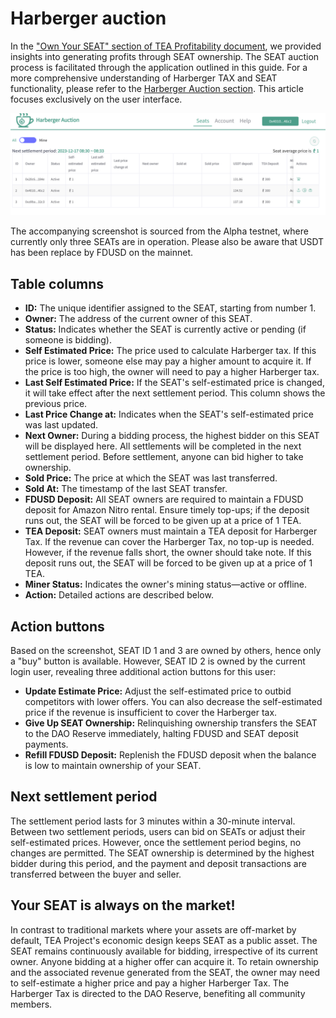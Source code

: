# Harberger auction

In the [ "Own Your SEAT" section of TEA Profitability document](../_1_ecosystem/7_profitability.md#become-a-state-maintainer-own-your-seat), we provided insights into generating profits through SEAT ownership. The SEAT auction process is facilitated through the application outlined in this guide. For a more comprehensive understanding of Harberger TAX and SEAT functionality, please refer to the [Harberger Auction section](../_5_tapps/TApps-Core.md#harberger-auction). This article focuses exclusively on the user interface.

![Pasted image 20231217201119.png](Pasted%20image%2020231217201119.png)

The accompanying screenshot is sourced from the Alpha testnet, where currently only three SEATs are in operation. Please also be aware that USDT has been replace by FDUSD on the mainnet.

## Table columns

* **ID:** The unique identifier assigned to the SEAT, starting from number 1.
* **Owner:** The address of the current owner of this SEAT.
* **Status:** Indicates whether the SEAT is currently active or pending (if someone is bidding).
* **Self Estimated Price:** The price used to calculate Harberger tax. If this price is lower, someone else may pay a higher amount to acquire it. If the price is too high, the owner will need to pay a higher Harberger tax.
* **Last Self Estimated Price:** If the SEAT's self-estimated price is changed, it will take effect after the next settlement period. This column shows the previous price.
* **Last Price Change at:** Indicates when the SEAT's self-estimated price was last updated.
* **Next Owner:** During a bidding process, the highest bidder on this SEAT will be displayed here. All settlements will be completed in the next settlement period. Before settlement, anyone can bid higher to take ownership.
* **Sold Price:** The price at which the SEAT was last transferred.
* **Sold At:** The timestamp of the last SEAT transfer.
* **FDUSD Deposit:** All SEAT owners are required to maintain a FDUSD deposit for Amazon Nitro rental. Ensure timely top-ups; if the deposit runs out, the SEAT will be forced to be given up at a price of 1 TEA.
* **TEA Deposit:** SEAT owners must maintain a TEA deposit for Harberger Tax. If the revenue can cover the Harberger Tax, no top-up is needed. However, if the revenue falls short, the owner should take note. If this deposit runs out, the SEAT will be forced to be given up at a price of 1 TEA.
* **Miner Status:** Indicates the owner's mining status—active or offline.
* **Action:** Detailed actions are described below.

## Action buttons

Based on the screenshot, SEAT ID 1 and 3 are owned by others, hence only a "buy" button is available. However, SEAT ID 2 is owned by the current login user, revealing three additional action buttons for this user:

* **Update Estimate Price:** Adjust the self-estimated price to outbid competitors with lower offers. You can also decrease the self-estimated price if the revenue is insufficient to cover the Harberger tax.
* **Give Up SEAT Ownership:** Relinquishing ownership transfers the SEAT to the DAO Reserve immediately, halting FDUSD and SEAT deposit payments.
* **Refill FDUSD Deposit:** Replenish the FDUSD deposit when the balance is low to maintain ownership of your SEAT.

## Next settlement period

The settlement period lasts for 3 minutes within a 30-minute interval. Between two settlement periods, users can bid on SEATs or adjust their self-estimated prices. However, once the settlement period begins, no changes are permitted. The SEAT ownership is determined by the highest bidder during this period, and the payment and deposit transactions are transferred between the buyer and seller.

## Your SEAT is always on the market!

In contrast to traditional markets where your assets are off-market by default, TEA Project's economic design keeps SEAT as a public asset. The SEAT remains continuously available for bidding, irrespective of its current owner. Anyone bidding at a higher offer can acquire it. To retain ownership and the associated revenue generated from the SEAT, the owner may need to self-estimate a higher price and pay a higher Harberger Tax. The Harberger Tax is directed to the DAO Reserve, benefiting all community members.
